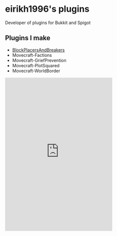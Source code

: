 # eirikh1996's plugins
Developer of plugins for Bukkit and Spigot

## Plugins I make

- [BlockPlacersAndBreakers](eirikh1996.github.io/projects/blockplacersandbreakers)
- Movecraft-Factions
- Movecraft-GriefPrevention
- Movecraft-PlotSquared
- Movecraft-WorldBorder

<iframe src="https://discordapp.com/widget?id=605699086309523467&theme=dark" width="350" height="500" allowtransparency="true" frameborder="0"></iframe>
